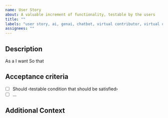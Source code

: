 ```yaml
---
name: User Story
about: A valuable increment of functionality, testable by the users
title: ""
labels: "user story, ai, genai, chatbot, virtual contributor, virtual contributor ingest website"
assignees: ""
---
```


## Description

As a <persona or stakeholder type>
I want <some software feature>
So that <some business value>

## Acceptance criteria

- [ ] Should ‹testable condition that should be satisfied›
- [ ] …

## Additional Context
